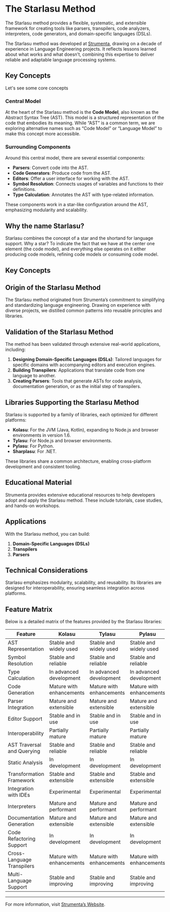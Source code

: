 
# The Starlasu Method

The Starlasu method provides a flexible, systematic, and extensible framework for creating tools like parsers, 
transpilers, code analyzers, interpreters, code generators, and domain-specific languages (DSLs). 

The Starlasu method was developed at [Strumenta](https://strumenta.com), drawing on a decade of experience in Language 
Engineering projects. 
It reflects lessons learned about what works and what doesn’t, 
combining this expertise to deliver reliable and adaptable language processing systems.

## Key Concepts

Let's see some core concepts

### Central Model
At the heart of the Starlasu method is the **Code Model**, also known as the Abstract Syntax Tree (AST). 
This model is a structured representation of the code that embodies its meaning. While “AST” is a common term, 
we are exploring alternative names such as “Code Model” or “Language Model” to make this concept more accessible.

### Surrounding Components
Around this central model, there are several essential components:
- **Parsers**: Convert code into the AST.
- **Code Generators**: Produce code from the AST.
- **Editors**: Offer a user interface for working with the AST.
- **Symbol Resolution**: Connects usages of variables and functions to their definitions.
- **Type Calculation**: Annotates the AST with type-related information.

These components work in a star-like configuration around the AST, emphasizing modularity and scalability.

## Why the name Starlasu?

Starlasu combines the concept of a star and the shortand for language support. Why a star? To indicate the fact that we 
have at the center one element (the code model), and everything else operates on it either producing code models, 
refining code models or consuming code model.

## Key Concepts

## Origin of the Starlasu Method
The Starlasu method originated from Strumenta’s commitment to simplifying and standardizing language engineering. Drawing on experience with diverse projects, we distilled common patterns into reusable principles and libraries.

## Validation of the Starlasu Method
The method has been validated through extensive real-world applications, including:
1. **Designing Domain-Specific Languages (DSLs)**: Tailored languages for specific domains with accompanying editors and execution engines.
2. **Building Transpilers**: Applications that translate code from one language to another.
3. **Creating Parsers**: Tools that generate ASTs for code analysis, documentation generation, or as the initial step of transpilers.

## Libraries Supporting the Starlasu Method
Starlasu is supported by a family of libraries, each optimized for different platforms:
- **Kolasu**: For the JVM (Java, Kotlin), expanding to Node.js and browser environments in version 1.6.
- **Tylasu**: For Node.js and browser environments.
- **Pylasu**: For Python.
- **Sharplasu**: For .NET.

These libraries share a common architecture, enabling cross-platform development and consistent tooling.

## Educational Material
Strumenta provides extensive educational resources to help developers adopt and apply the Starlasu method. These include tutorials, case studies, and hands-on workshops.

## Applications
With the Starlasu method, you can build:
1. **Domain-Specific Languages (DSLs)**
2. **Transpilers**
3. **Parsers**

## Technical Considerations
Starlasu emphasizes modularity, scalability, and reusability. Its libraries are designed for interoperability, ensuring seamless integration across platforms.

## Feature Matrix
Below is a detailed matrix of the features provided by the Starlasu libraries:

| Feature                    | Kolasu                   | Tylasu                   | Pylasu                   | Sharplasu                |
|----------------------------|--------------------------|--------------------------|--------------------------|--------------------------|
| AST Representation         | Stable and widely used   | Stable and widely used   | Stable and widely used   | Stable and widely used   |
| Symbol Resolution          | Stable and reliable      | Stable and reliable      | Stable and reliable      | Stable and reliable      |
| Type Calculation           | In advanced development  | In advanced development  | In advanced development  | In advanced development  |
| Code Generation            | Mature with enhancements | Mature with enhancements | Mature with enhancements | Mature with enhancements |
| Parser Integration         | Mature and extensible    | Mature and extensible    | Mature and extensible    | Mature and extensible    |
| Editor Support             | Stable and in use        | Stable and in use        | Stable and in use        | Stable and in use        |
| Interoperability           | Partially mature         | Partially mature         | Partially mature         | Partially mature         |
| AST Traversal and Querying | Stable and reliable      | Stable and reliable      | Stable and reliable      | Stable and reliable      |
| Static Analysis            | In development           | In development           | In development           | In development           |
| Transformation Framework   | Stable and extensible    | Stable and extensible    | Stable and extensible    | Stable and extensible    |
| Integration with IDEs      | Experimental             | Experimental             | Experimental             | Experimental             |
| Interpreters               | Mature and performant    | Mature and performant    | Mature and performant    | Mature and performant    |
| Documentation Generation   | Mature and extensible    | Mature and extensible    | Mature and extensible    | Mature and extensible    |
| Code Refactoring Support   | In development           | In development           | In development           | In development           |
| Cross-Language Transpilers | Mature with enhancements | Mature with enhancements | Mature with enhancements | Mature with enhancements |
| Multi-Language Support     | Stable and improving     | Stable and improving     | Stable and improving     | Stable and improving     |

---

For more information, visit [Strumenta’s Website](https://strumenta.com).
